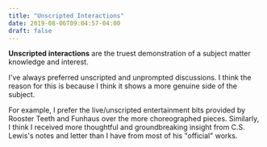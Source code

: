 ```yaml
---
title: "Unscripted Interactions"
date: 2019-08-06T09:04:57-04:00
draft: false
---
```

**Unscripted interactions** are the truest demonstration of a subject matter knowledge and interest.

I've always preferred unscripted and unprompted discussions. I think the reason for this is because I think it shows a more genuine side of the subject.

For example, I prefer the live/unscripted entertainment bits provided by Rooster Teeth and Funhaus over the more choreographed pieces. Similarly, I think I received more thoughtful and groundbreaking insight from C.S. Lewis's notes and letter than I have from most of his "official" works.
